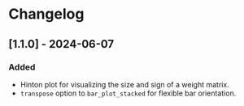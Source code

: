 # Changelog

## [1.1.0] - 2024-06-07
### Added
- Hinton plot for visualizing the size and sign of a weight matrix.
- `transpose` option to `bar_plot_stacked` for flexible bar orientation.